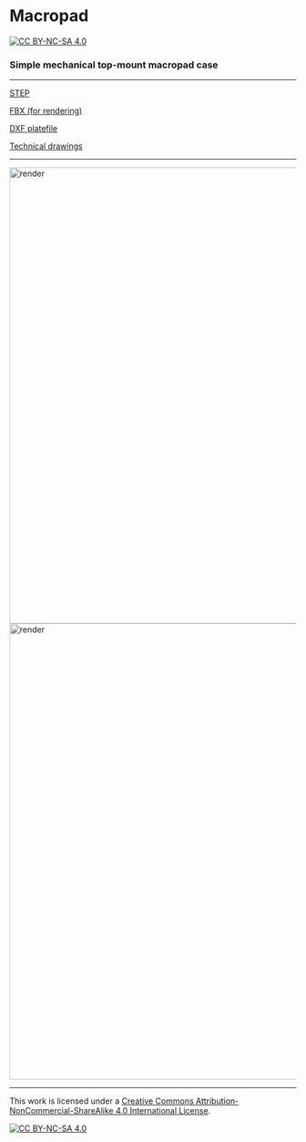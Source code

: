 # Macropad

[![CC BY-NC-SA 4.0][cc-by-nc-sa-shield]][cc-by-nc-sa]

### Simple mechanical top-mount macropad case

---

[STEP](pad.step)

[FBX (for rendering)](pad.fbx)

[DXF platefile](pad_plate.dxf)

[Technical drawings](pad_drawing.pdf)

---

<img src="https://i.imgur.com/9Ai4E8b.png" alt="render" width="800"/>
<img src="https://i.imgur.com/yx7ZFpB.png" alt="render" width="800"/>

---

This work is licensed under a
[Creative Commons Attribution-NonCommercial-ShareAlike 4.0 International License][cc-by-nc-sa].

[![CC BY-NC-SA 4.0][cc-by-nc-sa-image]][cc-by-nc-sa]

[cc-by-nc-sa]: http://creativecommons.org/licenses/by-nc-sa/4.0/
[cc-by-nc-sa-image]: https://licensebuttons.net/l/by-nc-sa/4.0/88x31.png
[cc-by-nc-sa-shield]: https://img.shields.io/badge/License-CC%20BY--NC--SA%204.0-lightgrey.svg
